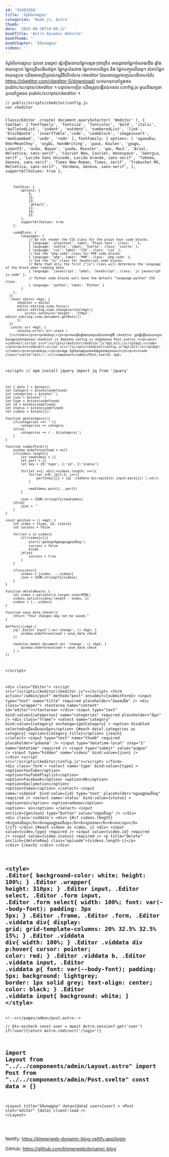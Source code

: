 ```yaml
---
id: '93492588'
title: 'គំរូ​ទំព័រ​ការផ្សាយ'
categories: 'Node.js, Astro'
thumb: ''
date: '2025-08-30T14:00:12'
bookTitle: 'Astro Dynamic Website'
bookThumb: ''
bookChapter: 'ទំព័រ​ការផ្សាយ'
videos: ''
---
```

<p>គំរូ​ទំព័រ​ការផ្សាយ​ (post page) ផ្សំ​ឡើង​ដោយ​ផ្នែក​ផ្សេង​ៗ​ជា​ច្រើន មាន​ដូច​ជា​ផ្នែក​ចំណងជើង ផ្ទាំង​វាយ​អត្ថបទ ផ្នែក​ជ្រើស​រើសជំពូក ផ្នែក​រូបតំណាង ផ្នែក​កាលបរិច្ឆេទ និង​ ផ្នែក​បញ្ចូល​វីដេអូ​។ សំរាប់​ផ្នែក​វាយ​អត្ថបទ យើង​អាច​ប្រើប្រាស់​កម្មវិធី​​បើក​ចំហរ ckeditor ដែលអាច​ត្រូវ​ទាញយក​ពី​គេហទំព័រ <a href="https://ckeditor.com/ckeditor-5/download/">https://ckeditor.com/ckeditor-5/download/</a> យក​មក​ទុក​នៅ​ក្នុង​ថត public/scripts/ckeditor ។ បន្ទាប់​មក​ទៀត យើង​ត្រូវ​បង្កើត​ឯកសារ config.js មួយ​និង​រក្សា​វា​ទុក​នៅ​ក្នុង​ថត public/scripts/ckeditor ។</p><pre><code class="js javascript js-code">// public/scripts/ckeditor/config.js
var ckeditor

ClassicEditor
    .create( document.querySelector( '#editor' ), {
        toolbar: ['fontfamily', 'fontsize', 'fontcolor', 'bold', 'italic', 
            'bulletedList', 'indent', 'outdent', 'numberedList', 'link', 'blockQuote', 
            'insertTable','code', 'codeblock', 'imageinsert', 'mediaembed', 'undo', 'redo' ],
        fontFamily: {
            options: [
                'ឧត្តមាន​ជ័យ, OdorMeanChey', 'អក្សរដៃ, HandWriting',
                'គូលេន, Koulen', 'ក្រូច​ឆ្នារ, Limonf3',
                'បាយ័ន, Bayon', 'ក្រសាំង, Rooster',
                'មូល, Moul',
    			'Arial, Helvetica, sans-serif',
 				'Courier New, Courier, monospace',
 				'Georgia, serif',
 				'Lucida Sans Unicode, Lucida Grande, sans-serif',
 				'Tahoma, Geneva, sans-serif',
 				'Times New Roman, Times, serif',
 				'Trebuchet MS, Helvetica, sans-serif',
				'Verdana, Geneva, sans-serif',
            ],
            supportAllValues: true
        },
          
        fontSize: {
            options: [
                9,
                11,
                13,
                'default',
                17,
                19,
                21
            ],
            supportAllValues: true
        },

        codeBlock: {
			languages: [
				// Do not render the CSS class for the plain text code blocks.
				{ language: 'plaintext', label: 'Plain text', class: '' },
              	{ language: 'svelte', label: 'Svelte', class: 'svelte' },
              	{ language: 'css', label: 'CSS', class: 'css' },
				// Use the "php-code" class for PHP code blocks.
				{ language: 'php', label: 'PHP', class: 'php-code' },
				// Use the "js" class for JavaScript code blocks.
				// Note that only the first ("js") class will determine the language of the block when loading data.
				{ language: 'javascript', label: 'JavaScript', class: 'js javascript js-code' },
				// Python code blocks will have the default "language-python" CSS class.
				{ language: 'python', label: 'Python' }
            ] 
        },
      })
      .then( editor =&gt; {
          ckeditor = editor
          editor.editing.view.focus()
          editor.editing.view.change(writer=&gt;{
              writer.setStyle('height', '270px', editor.editing.view.document.getRoot())
          })
      })
      .catch( err =&gt; {
          console.error( err.stack )
      })</code></pre><p>&nbsp;</p><p>ការបង្កើត​ផ្ទាំង​វាយ​អត្ថបទ​ដែល​ជា​កម្មវិធី ckeditor ត្រូវ​ធ្វើ​ឡើង​ដោយ​បញ្ចូល​តំណរភ្ជាប់​ទៅ​កាន់​ឯកសារ ckeditor.js និង​ឯកសារ config.js ទៅ​ក្នុង​ឯកសារ Post.svelte ។</p><pre><code>&lt;script src="/scripts/ckeditor/ckeditor.js"&gt;&lt;/script&gt;</code></pre><pre><code>&lt;script src="/scripts/ckeditor/config.js"&gt;&lt;/script&gt;</code></pre><p>&nbsp;</p><p>ជា​រួម ​គំរូទំព័រការផ្សាយ​មាន​​ទំរង់​ដូ​ច​ខាង​ក្រោម​នេះ​៖</p><pre><code class="svelte">&lt;!--src/components/admin/Post.svelte--&gt;
&lt;script&gt;
    // npm install jquery
    import jq from 'jquery'

    let { data } = $props()
    let category = $state(undefined)
    let categories = $state('')
    let json = $state('')
    let type = $state(undefined)
    let id = $state(undefined)
    let status = $state(undefined)
    let videos = $state([])

    function getCategory(){
        if(categories === ''){
            categories += category
        }else{
            categories += (`, ${category}`)
        }
    }

    function submitForm(){
    	window.onbeforeunload = null
        if(videos.length){
            let newVideos = []
            let part = {}
            let key = {0:'type', 1:'id', 2:'status'}

            for(let v=1; v&lt;=videos.length; v++){
                for(let j=0; j&lt;3; j++){
                    part[key[j]] = jq(`.viddata div:eq(${v}) input:eq(${j})`).val()
                }

                newVideos.push({...part})
            }

            json = JSON.stringify(newVideos)
        }else{
            json = ''
        }
    }

    const genJson = () =&gt; {        
        let video = {type, id, status}
        let success = false
    
        for(let v in video){
            if(!video[v]){
                alert('ចូរ​បំពេញ​កន្លែង​អត្តសញ្ញាណ​វីដេអូ')
                success = false
                break
            }else{
                success = true
            }
        }

        if(success){
            videos = [video, ...videos]
            json = JSON.stringify(videos)
        }  
    }

    function deleteRow(e) {
        let index = parseInt(e.target.innerHTML)
        videos.splice(videos.length - index, 1)
        videos = [...videos]
    }

    function save_data_check(){        
        return "Your changes may not be saved."
    }

    $effect(()=&gt;{
        jq('.Editor input').on('change', () =&gt; {
            window.onbeforeunload = save_data_check
        })

        ckeditor.model.document.on( 'change', () =&gt; {
            window.onbeforeunload = save_data_check
        } )
    })
&lt;/script&gt;

&lt;div class="Editor"&gt;
    &lt;script src="/scripts/ckeditor/ckeditor.js"&gt;&lt;/script&gt;
    &lt;form action="/admin/post" method="post" onsubmit={submitForm}&gt;
        &lt;input type="text" name="title" required placeholder="ចំណងជើង" /&gt;
        &lt;div class="wrapper"&gt;
            &lt;textarea name="content" id="editor"&gt;&lt;/textarea&gt;
        &lt;/div&gt;
        &lt;input type="text" bind:value={categories} name="categories" required placeholder="ជំពូក" /&gt;
        &lt;div class="frame"&gt;
            &lt;select name="category" bind:value={category} onchange={getCategory} &gt;
                &lt;option disabled selected&gt;ជ្រើសរើស​យក​ជំពូក&lt;/option&gt;
                {#each data?.categories as category}
                &lt;option&gt;{category.title}&lt;/option&gt;
                {/each}
            &lt;/select&gt;
            &lt;input type="text" name="thumb" required placeholder="រូប​​តំណាង" /&gt;
            &lt;input type="datetime-local" step="1" name="datetime" required /&gt;
            &lt;input type="submit" value="ចុះ​ផ្សាយ" /&gt;
            &lt;input type="hidden" name="videos" bind:value={json} /&gt;
        &lt;/div&gt;
        &lt;script src="/scripts/ckeditor/config.js"&gt;&lt;/script&gt;
    &lt;/form&gt;
    &lt;div class='form'&gt;
        &lt;select name='type' bind:value={type} &gt;
            &lt;option&gt;YouTube&lt;/option&gt;
            &lt;option&gt;YouTubePlaylist&lt;/option&gt;
            &lt;option&gt;Facebook&lt;/option&gt;
            &lt;option&gt;OK&lt;/option&gt;
            &lt;option&gt;Dailymotion&lt;/option&gt;
            &lt;option&gt;Vimeo&lt;/option&gt;
        &lt;/select&gt;
        &lt;input name='videoid' bind:value={id} type='text' placeholder="អត្តសញ្ញាណ​វីដេអូ" required /&gt;
        &lt;select name='status' bind:value={status} &gt;
            &lt;option&gt;ចប់&lt;/option&gt;
            &lt;option&gt;នៅ​មាន​ត&lt;/option&gt;
            &lt;option&gt;~ ចប់&lt;/option&gt;
        &lt;/select&gt;
        &lt;input onclick={genJson} type="button" value="បញ្ចូលវីដេអូ" /&gt;
    &lt;/div&gt;
    &lt;div class='viddata'&gt;
        &lt;div&gt;
            {#if videos.length}
            &lt;b&gt;ប្រភេទ​វីដេអូ​&lt;/b&gt;&lt;b&gt;អត្តសញ្ញាណ​វីដេអូ​&lt;/b&gt;&lt;b&gt;ស្ថានភាព&lt;/b&gt;&lt;b&gt;ភាគ/លុប&lt;/b&gt;
            {/if}
        &lt;/div&gt;
        {#each videos as video, i}
        &lt;div&gt;
            &lt;input value={video.type} required /&gt;
            &lt;input value={video.id} required /&gt;
            &lt;input value={video.status} required /&gt;
            &lt;p title="Delete" onclick={deleteRow} class="episode"&gt;{videos.length-i}&lt;/p&gt;
        &lt;/div&gt;
        {/each}
    &lt;/div&gt;
&lt;/div&gt;

&lt;style&gt;
    .Editor{
        background-color: white;
        height: 100%;
    } 
    .Editor .wrapper{
        height: 310px;
    }
    .Editor input, .Editor select,
    .Editor .form input, .Editor .form select{
        width: 100%;
        font: var(--body-font);
        padding: 3px 5px;
    }
    .Editor .frame, .Editor .form, .Editor .viddata div{
        display: grid;
        grid-template-columns: 20% 32.5% 32.5% 15%;
    }
    .Editor .viddata div{
        width: 100%;
    }
    .Editor .viddata div p:hover{
        cursor: pointer;
        color: red;
    }
    .Editor .viddata b,
    .Editor .viddata input,
    .Editor .viddata p{
        font: var(--body-font);
        padding: 5px;
        background: lightgrey;
        border: 1px solid grey;
        text-align: center;
        color: black;
    }
    .Editor .viddata input{
        background: white;
    }
&lt;/style&gt;</code></pre><pre><code class="js javascript js-code">&lt;!--src/pages/admin/post.astro--&gt;
---
// @ts-nocheck
const user = await Astro.session?.get('user')
if(!user){return Astro.redirect('/login')}

import Layout from "../../components/admin/Layout.astro"
import Post from "../../components/admin/Post.svelte"
const data = {}
---
 
&lt;Layout title="ទំព័រ​ការផ្សាយ" data={data} user={user} &gt;
    &lt;Post slot="editor" {data} client:load /&gt;
&lt;/Layout&gt;</code></pre><p>&nbsp;</p><p>Netlify: <a href="https://khmerweb-dynamic-blog.netlify.app/login">https://khmerweb-dynamic-blog.netlify.app/login</a></p><p>GitHub: <a href="https://github.com/khmerweb/dynamic-blog">https://github.com/khmerweb/dynamic-blog</a></p>